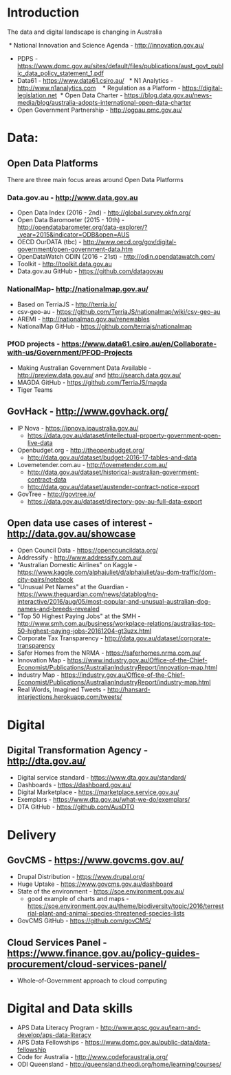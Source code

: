 # Introduction
The data and digital landscape is changing in Australia

  * National Innovation and Science Agenda - http://innovation.gov.au/
  * PDPS - https://www.dpmc.gov.au/sites/default/files/publications/aust_govt_public_data_policy_statement_1.pdf
  * Data61 - https://www.data61.csiro.au/
    * N1 Analytics - http://www.n1analytics.com
    * Regulation as a Platform - https://digital-legislation.net
  * Open Data Charter - https://blog.data.gov.au/news-media/blog/australia-adopts-international-open-data-charter
  * Open Government Partnership - http://ogpau.pmc.gov.au/

# Data:
## Open Data Platforms
There are three main focus areas around Open Data Platforms  
### Data.gov.au - http://www.data.gov.au
  * Open Data Index (2016 - 2nd) - http://global.survey.okfn.org/
  * Open Data Baromoeter (2015 - 10th) - http://opendatabarometer.org/data-explorer/?_year=2015&indicator=ODB&open=AUS
  * OECD OurDATA (tbc) - http://www.oecd.org/gov/digital-government/open-government-data.htm
  * OpenDataWatch ODIN (2016 - 21st) - http://odin.opendatawatch.com/
  * Toolkit - http://toolkit.data.gov.au
  * Data.gov.au GitHub - https://github.com/datagovau
### NationalMap- http://nationalmap.gov.au/
  * Based on TerriaJS - http://terria.io/
  * csv-geo-au - https://github.com/TerriaJS/nationalmap/wiki/csv-geo-au
  * AREMI - http://nationalmap.gov.au/renewables
  * NationalMap GitHub - https://github.com/terriajs/nationalmap
### PfOD projects - https://www.data61.csiro.au/en/Collaborate-with-us/Government/PFOD-Projects
  * Making Australian Government Data Available - http://preview.data.gov.au/ and http://search.data.gov.au/
  * MAGDA GitHub - https://github.com/TerriaJS/magda
  * Tiger Teams
## GovHack - http://www.govhack.org/
  * IP Nova - https://ipnova.ipaustralia.gov.au/
    * https://data.gov.au/dataset/intellectual-property-government-open-live-data
  * Openbudget.org - http://theopenbudget.org/
    * http://data.gov.au/dataset/budget-2016-17-tables-and-data
  * Lovemetender.com.au - http://lovemetender.com.au/
    * http://data.gov.au/dataset/historical-australian-government-contract-data
    * http://data.gov.au/dataset/austender-contract-notice-export
  * GovTree - http://govtree.io/
    * https://data.gov.au/dataset/directory-gov-au-full-data-export
## Open data use cases of interest - http://data.gov.au/showcase
  * Open Council Data - https://opencouncildata.org/
  * Addressify - http://www.addressify.com.au/
  * "Australian Domestic Airlines" on Kaggle - https://www.kaggle.com/alphajuliet/d/alphajuliet/au-dom-traffic/dom-city-pairs/notebook
  * "Unusual Pet Names" at the Guardian - https://www.theguardian.com/news/datablog/ng-interactive/2016/aug/05/most-popular-and-unusual-australian-dog-names-and-breeds-revealed
  * "Top 50 Highest Paying Jobs" at the SMH - http://www.smh.com.au/business/workplace-relations/australias-top-50-highest-paying-jobs-20161204-gt3uzx.html
  * Corporate Tax Transparency - http://data.gov.au/dataset/corporate-transparency
  * Safer Homes from the NRMA - https://saferhomes.nrma.com.au/
  * Innovation Map - https://www.industry.gov.au/Office-of-the-Chief-Economist/Publications/AustralianIndustryReport/innovation-map.html
  * Industry Map - https://industry.gov.au/Office-of-the-Chief-Economist/Publications/AustralianIndustryReport/industry-map.html
  * Real Words, Imagined Tweets - http://hansard-interjections.herokuapp.com/tweets/

# Digital
## Digital Transformation Agency - http://dta.gov.au/
  * Digital service standard - https://www.dta.gov.au/standard/
  * Dashboards - https://dashboard.gov.au/
  * Digital Marketplace - https://marketplace.service.gov.au/
  * Exemplars - https://www.dta.gov.au/what-we-do/exemplars/
  * DTA GitHub - https://github.com/AusDTO

# Delivery
## GovCMS - https://www.govcms.gov.au/
  * Drupal Distribution - https://www.drupal.org/
  * Huge Uptake - https://www.govcms.gov.au/dashboard
  * State of the environment - https://soe.environment.gov.au/
    * good example of charts and maps - https://soe.environment.gov.au/theme/biodiversity/topic/2016/terrestrial-plant-and-animal-species-threatened-species-lists
  * GovCMS GitHub - https://github.com/govCMS/
## Cloud Services Panel - https://www.finance.gov.au/policy-guides-procurement/cloud-services-panel/
  * Whole-of-Government approach to cloud computing

# Digital and Data skills
  * APS Data Literacy Program - http://www.apsc.gov.au/learn-and-develop/aps-data-literacy
  * APS Data Fellowships - https://www.dpmc.gov.au/public-data/data-fellowship
  * Code for Australia - http://www.codeforaustralia.org/
  * ODI Queensland - http://queensland.theodi.org/home/learning/courses/
